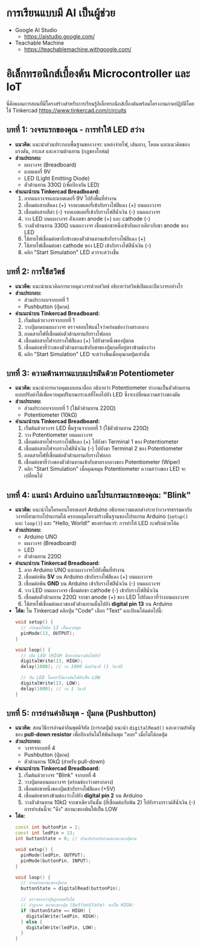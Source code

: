 # การเรียนแบบมี AI เป็นผู้ช่วย
* Google AI Studio
   * https://aistudio.google.com/
* Teachable Machine
   * https://teachablemachine.withgoogle.com/    

# อิเล็กทรอนิกส์เบื้องต้น Microcontroller และ IoT 

นี่คือแผนการสอนที่มีโครงสร้างสำหรับการเรียนรู้อิเล็กทรอนิกส์เบื้องต้นพร้อมโครงงานภาคปฏิบัติโดยใช้ Tinkercad
https://www.tinkercad.com/circuits

## บทที่ 1: วงจรแรกของคุณ - การทำให้ LED สว่าง

*   **แนวคิด:** แนะนำส่วนประกอบพื้นฐานของวงจร: แหล่งจ่ายไฟ, เส้นทาง, โหลด และแนวคิดของแรงดัน, กระแส และความต้านทาน (กฎของโอห์ม)
*   **ส่วนประกอบ:**
    *   แผงวงจร (Breadboard)
    *   แบตเตอรี่ 9V
    *   LED (Light Emitting Diode)
    *   ตัวต้านทาน 330Ω (เพื่อป้องกัน LED)
*   **คำแนะนำบน Tinkercad Breadboard:**
    1.  ลากแผงวงจรและแบตเตอรี่ 9V ไปยังพื้นที่ทำงาน
    2.  เชื่อมต่อสายสีแดง (+) จากแบตเตอรี่เข้ากับรางไฟสีแดง (+) บนแผงวงจร
    3.  เชื่อมต่อสายสีดำ (-) จากแบตเตอรี่เข้ากับรางไฟสีน้ำเงิน (-) บนแผงวงจร
    4.  วาง LED บนแผงวงจร สังเกตขา anode (+) และ cathode (-)
    5.  วางตัวต้านทาน 330Ω บนแผงวงจร เชื่อมต่อขาหนึ่งเข้ากับแถวเดียวกับขา anode ของ LED
    6.  ใช้สายไฟเชื่อมต่อขาอีกข้างของตัวต้านทานเข้ากับรางไฟสีแดง (+)
    7.  ใช้สายไฟเชื่อมต่อขา cathode ของ LED เข้ากับรางไฟสีน้ำเงิน (-)
    8.  คลิก "Start Simulation" LED ควรจะสว่างขึ้น

## บทที่ 2: การใช้สวิตช์

*   **แนวคิด:** แนะนำแนวคิดการควบคุมวงจรด้วยสวิตช์ อธิบายว่าสวิตช์เปิดและปิดวงจรอย่างไร
*   **ส่วนประกอบ:**
    *   ส่วนประกอบจากบทที่ 1
    *   Pushbutton (ปุ่มกด)
*   **คำแนะนำบน Tinkercad Breadboard:**
    1.  เริ่มต้นด้วยวงจรจากบทที่ 1
    2.  วางปุ่มกดบนแผงวงจร ตรวจสอบให้แน่ใจว่าคร่อมช่องว่างตรงกลาง
    3.  ถอดสายไฟที่เชื่อมต่อตัวต้านทานกับรางไฟออก
    4.  เชื่อมต่อสายไฟจากรางไฟสีแดง (+) ไปยังขาหนึ่งของปุ่มกด
    5.  เชื่อมต่อขาที่ว่างของตัวต้านทานเข้ากับขาของปุ่มกดที่อยู่ตรงข้ามช่องว่าง
    6.  คลิก "Start Simulation" LED จะสว่างขึ้นเมื่อคุณกดปุ่มเท่านั้น

## บทที่ 3: ความต้านทานแบบแปรผันด้วย Potentiometer

*   **แนวคิด:** แนะนำการควบคุมแบบอนาล็อก อธิบายว่า Potentiometer ทำงานเป็นตัวต้านทานแบบปรับค่าได้เพื่อควบคุมปริมาณกระแสที่ไหลไปยัง LED ซึ่งจะเปลี่ยนความสว่างของมัน
*   **ส่วนประกอบ:**
    *   ส่วนประกอบจากบทที่ 1 (ใช้ตัวต้านทาน 220Ω)
    *   Potentiometer (10kΩ)
*   **คำแนะนำบน Tinkercad Breadboard:**
    1.  เริ่มต้นด้วยวงจร LED พื้นฐานจากบทที่ 1 (ใช้ตัวต้านทาน 220Ω)
    2.  วาง Potentiometer บนแผงวงจร
    3.  เชื่อมต่อสายไฟจากรางไฟสีแดง (+) ไปยังขา Terminal 1 ของ Potentiometer
    4.  เชื่อมต่อสายไฟจากรางไฟสีน้ำเงิน (-) ไปยังขา Terminal 2 ของ Potentiometer
    5.  ถอดสายไฟที่เชื่อมต่อตัวต้านทานกับรางไฟออก
    6.  เชื่อมต่อขาที่ว่างของตัวต้านทานเข้ากับขาตรงกลางของ Potentiometer (Wiper)
    7.  คลิก "Start Simulation" เมื่อคุณหมุน Potentiometer ความสว่างของ LED จะเปลี่ยนไป

## บทที่ 4: แนะนำ Arduino และโปรแกรมแรกของคุณ: "Blink"

*   **แนวคิด:** แนะนำไมโครคอนโทรลเลอร์ Arduino อธิบายความแตกต่างระหว่างวงจรธรรมดากับวงจรที่สามารถโปรแกรมได้ ครอบคลุมโครงสร้างพื้นฐานของโปรแกรม Arduino (`setup()` และ `loop()`) และ "Hello, World!" ของฮาร์ดแวร์: การทำให้ LED กะพริบด้วยโค้ด
*   **ส่วนประกอบ:**
    *   Arduino UNO
    *   แผงวงจร (Breadboard)
    *   LED
    *   ตัวต้านทาน 220Ω
*   **คำแนะนำบน Tinkercad Breadboard:**
    1.  ลาก Arduino UNO และแผงวงจรไปยังพื้นที่ทำงาน
    2.  เชื่อมต่อพิน **5V** บน Arduino เข้ากับรางไฟสีแดง (+) บนแผงวงจร
    3.  เชื่อมต่อพิน **GND** บน Arduino เข้ากับรางไฟสีน้ำเงิน (-) บนแผงวงจร
    4.  วาง LED บนแผงวงจร เชื่อมต่อขา cathode (-) เข้ากับรางไฟสีน้ำเงิน
    5.  เชื่อมต่อตัวต้านทาน 220Ω จากขา anode (+) ของ LED ไปยังแถวที่ว่างบนแผงวงจร
    6.  ใช้สายไฟเชื่อมต่อแถวของตัวต้านทานนั้นไปยัง **digital pin 13** บน Arduino
*   **โค้ด:** ใน Tinkercad คลิกปุ่ม "Code" เลือก "Text" และป้อนโค้ดต่อไปนี้:
    ```cpp
    void setup() {
      // กำหนดให้พิน 13 เป็นเอาต์พุต
      pinMode(13, OUTPUT);
    }

    void loop() {
      // เปิด LED (HIGH คือระดับแรงดันไฟฟ้า)
      digitalWrite(13, HIGH);
      delay(1000); // รอ 1000 มิลลิวินาที (1 วินาที)

      // ปิด LED โดยทำให้แรงดันไฟฟ้าเป็น LOW
      digitalWrite(13, LOW);
      delay(1000); // รอ 1 วินาที
    }
    ```

## บทที่ 5: การอ่านค่าอินพุต - ปุ่มกด (Pushbutton)

*   **แนวคิด:** สอนวิธีการอ่านค่าอินพุตดิจิทัล (การกดปุ่ม) แนะนำ `digitalRead()` และความสำคัญของ **pull-down resistor** เพื่อป้องกันไม่ให้พินอินพุต "ลอย" เมื่อไม่ได้กดปุ่ม
*   **ส่วนประกอบ:**
    *   วงจรจากบทที่ 4
    *   Pushbutton (ปุ่มกด)
    *   ตัวต้านทาน 10kΩ (สำหรับ pull-down)
*   **คำแนะนำบน Tinkercad Breadboard:**
    1.  เริ่มต้นด้วยวงจร "Blink" จากบทที่ 4
    2.  วางปุ่มกดบนแผงวงจร (คร่อมช่องว่างตรงกลาง)
    3.  เชื่อมต่อขาหนึ่งของปุ่มเข้ากับรางไฟสีแดง (+5V)
    4.  เชื่อมต่อขาตรงข้ามช่องว่างไปยัง **digital pin 2** บน Arduino
    5.  วางตัวต้านทาน 10kΩ จากขาเดียวกันนั้น (ที่เชื่อมต่อกับพิน 2) ไปยังรางกราวด์สีน้ำเงิน (-) การทำเช่นนี้จะ "ดึง" สถานะของพินให้เป็น LOW
*   **โค้ด:**
    ```cpp
    const int buttonPin = 2;
    const int ledPin = 13;
    int buttonState = 0; // ตัวแปรสำหรับอ่านสถานะของปุ่มกด

    void setup() {
      pinMode(ledPin, OUTPUT);
      pinMode(buttonPin, INPUT);
    }

    void loop() {
      // อ่านค่าสถานะของปุ่มกด
      buttonState = digitalRead(buttonPin);

      // ตรวจสอบว่าปุ่มถูกกดหรือไม่
      // ถ้าถูกกด สถานะของปุ่ม (buttonState) จะเป็น HIGH:
      if (buttonState == HIGH) {
        digitalWrite(ledPin, HIGH);
      } else {
        digitalWrite(ledPin, LOW);
      }
    }
    ```
